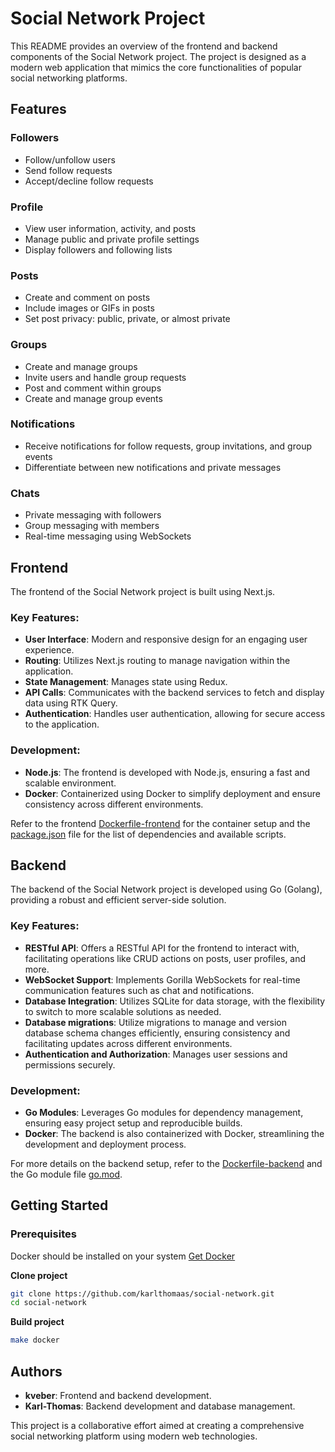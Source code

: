 # Social Network Project

This README provides an overview of the frontend and backend components of the Social Network project. The project is designed as a modern web application that mimics the core functionalities of popular social networking platforms.

## Features

### Followers
- Follow/unfollow users
- Send follow requests
- Accept/decline follow requests

### Profile
- View user information, activity, and posts
- Manage public and private profile settings
- Display followers and following lists

### Posts
- Create and comment on posts
- Include images or GIFs in posts
- Set post privacy: public, private, or almost private

### Groups
- Create and manage groups
- Invite users and handle group requests
- Post and comment within groups
- Create and manage group events

### Notifications
- Receive notifications for follow requests, group invitations, and group events
- Differentiate between new notifications and private messages

### Chats
- Private messaging with followers
- Group messaging with members
- Real-time messaging using WebSockets

## Frontend

The frontend of the Social Network project is built using Next.js.

### Key Features:
- **User Interface**: Modern and responsive design for an engaging user experience.
- **Routing**: Utilizes Next.js routing to manage navigation within the application.
- **State Management**: Manages state using Redux.
- **API Calls**: Communicates with the backend services to fetch and display data using RTK Query.
- **Authentication**: Handles user authentication, allowing for secure access to the application.

### Development:
- **Node.js**: The frontend is developed with Node.js, ensuring a fast and scalable environment.
- **Docker**: Containerized using Docker to simplify deployment and ensure consistency across different environments.

Refer to the frontend [Dockerfile-frontend](frontend/Dockerfile-frontend) for the container setup and the [package.json](frontend/package.json) file for the list of dependencies and available scripts.

## Backend

The backend of the Social Network project is developed using Go (Golang), providing a robust and efficient server-side solution.

### Key Features:
- **RESTful API**: Offers a RESTful API for the frontend to interact with, facilitating operations like CRUD actions on posts, user profiles, and more.
- **WebSocket Support**: Implements Gorilla WebSockets for real-time communication features such as chat and notifications.
- **Database Integration**: Utilizes SQLite for data storage, with the flexibility to switch to more scalable solutions as needed.
- **Database migrations**: Utilize migrations to manage and version database schema changes efficiently, ensuring consistency and facilitating updates across different environments.
- **Authentication and Authorization**: Manages user sessions and permissions securely.
### Development:
- **Go Modules**: Leverages Go modules for dependency management, ensuring easy project setup and reproducible builds.
- **Docker**: The backend is also containerized with Docker, streamlining the development and deployment process.

For more details on the backend setup, refer to the [Dockerfile-backend](Dockerfile-backend) and the Go module file [go.mod](go.mod).

## Getting Started

### Prerequisites

Docker should be installed on your system [Get Docker](https://www.docker.com/get-started/)

**Clone project**
```bash
git clone https://github.com/karlthomaas/social-network.git
cd social-network
```

**Build project**
```bash
make docker
```


## Authors

- **kveber**: Frontend and backend development.
- **Karl-Thomas**: Backend development and database management.

This project is a collaborative effort aimed at creating a comprehensive social networking platform using modern web technologies.
